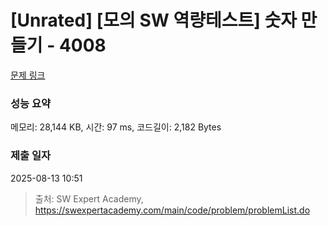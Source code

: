 # [Unrated] [모의 SW 역량테스트] 숫자 만들기 - 4008 

[문제 링크](https://swexpertacademy.com/main/code/problem/problemDetail.do?contestProbId=AWIeRZV6kBUDFAVH) 

### 성능 요약

메모리: 28,144 KB, 시간: 97 ms, 코드길이: 2,182 Bytes

### 제출 일자

2025-08-13 10:51



> 출처: SW Expert Academy, https://swexpertacademy.com/main/code/problem/problemList.do